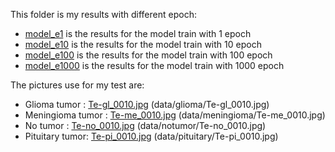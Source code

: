 This folder is my results with different epoch:
- [model_e1](model_e1/) is the results for the model train with 1 epoch
- [model_e10](model_e10/) is the results for the model train with 10 epoch
- [model_e100](model_e100/) is the results for the model train with 100 epoch
- [model_e1000](model_e1000/) is the results for the model train with 1000 epoch

The pictures use for my test are:
- Glioma tumor : [Te-gl_0010.jpg](Te-gl_0010.jpg) (data/glioma/Te-gl_0010.jpg)
- Meningioma tumor : [Te-me_0010.jpg](Te-me_0010.jpg) (data/meningioma/Te-me_0010.jpg)
- No tumor : [Te-no_0010.jpg](Te-no_0010.jpg) (data/notumor/Te-no_0010.jpg)
- Pituitary tumor: [Te-pi_0010.jpg](Te-pi_0010.jpg) (data/pituitary/Te-pi_0010.jpg)
